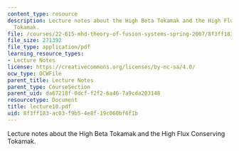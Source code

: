 ```yaml
---
content_type: resource
description: Lecture notes about the High Beta Tokamak and the High Flux Conserving
  Tokamak.
file: /courses/22-615-mhd-theory-of-fusion-systems-spring-2007/8f3ff183ac03f9b54e8f19c060bf6f1b_lecture10.pdf
file_size: 271392
file_type: application/pdf
learning_resource_types:
- Lecture Notes
license: https://creativecommons.org/licenses/by-nc-sa/4.0/
ocw_type: OCWFile
parent_title: Lecture Notes
parent_type: CourseSection
parent_uid: da67218f-0dcf-f2f2-6a46-7a9cda203148
resourcetype: Document
title: lecture10.pdf
uid: 8f3ff183-ac03-f9b5-4e8f-19c060bf6f1b
---
```

Lecture notes about the High Beta Tokamak and the High Flux Conserving Tokamak.